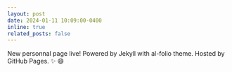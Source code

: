 ```yaml
---
layout: post
date: 2024-01-11 10:09:00-0400
inline: true
related_posts: false
---
```


New personnal page live! Powered by Jekyll with al-folio theme. Hosted by GitHub Pages. :sparkles: :smile:
